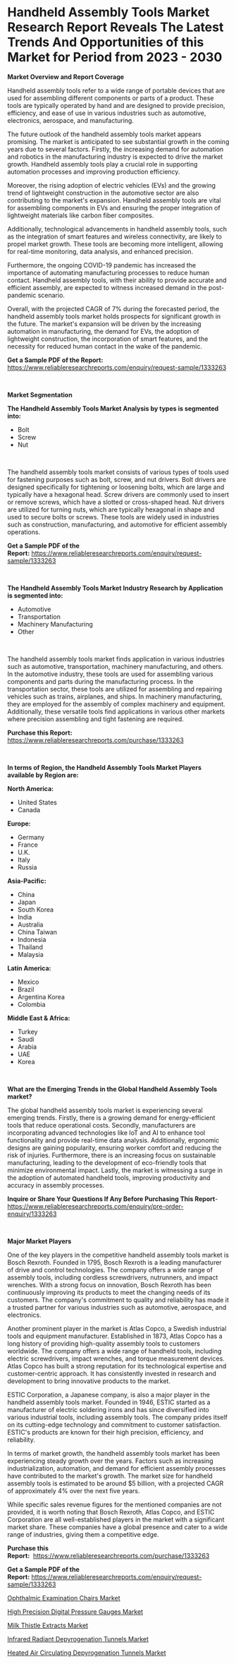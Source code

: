 <p><h1>Handheld Assembly Tools Market Research Report Reveals The Latest Trends And Opportunities of this Market for Period from 2023 - 2030</h1></p><p><strong>Market Overview and Report Coverage</strong></p>
<p><p>Handheld assembly tools refer to a wide range of portable devices that are used for assembling different components or parts of a product. These tools are typically operated by hand and are designed to provide precision, efficiency, and ease of use in various industries such as automotive, electronics, aerospace, and manufacturing.</p><p>The future outlook of the handheld assembly tools market appears promising. The market is anticipated to see substantial growth in the coming years due to several factors. Firstly, the increasing demand for automation and robotics in the manufacturing industry is expected to drive the market growth. Handheld assembly tools play a crucial role in supporting automation processes and improving production efficiency.</p><p>Moreover, the rising adoption of electric vehicles (EVs) and the growing trend of lightweight construction in the automotive sector are also contributing to the market's expansion. Handheld assembly tools are vital for assembling components in EVs and ensuring the proper integration of lightweight materials like carbon fiber composites.</p><p>Additionally, technological advancements in handheld assembly tools, such as the integration of smart features and wireless connectivity, are likely to propel market growth. These tools are becoming more intelligent, allowing for real-time monitoring, data analysis, and enhanced precision.</p><p>Furthermore, the ongoing COVID-19 pandemic has increased the importance of automating manufacturing processes to reduce human contact. Handheld assembly tools, with their ability to provide accurate and efficient assembly, are expected to witness increased demand in the post-pandemic scenario.</p><p>Overall, with the projected CAGR of 7% during the forecasted period, the handheld assembly tools market holds prospects for significant growth in the future. The market's expansion will be driven by the increasing automation in manufacturing, the demand for EVs, the adoption of lightweight construction, the incorporation of smart features, and the necessity for reduced human contact in the wake of the pandemic.</p></p>
<p><strong>Get a Sample PDF of the Report:</strong> <a href="https://www.reliableresearchreports.com/enquiry/request-sample/1333263">https://www.reliableresearchreports.com/enquiry/request-sample/1333263</a></p>
<p>&nbsp;</p>
<p><strong>Market Segmentation</strong></p>
<p><strong>The Handheld Assembly Tools Market Analysis by types is segmented into:</strong></p>
<p><ul><li>Bolt</li><li>Screw</li><li>Nut</li></ul></p>
<p>&nbsp;</p>
<p><p>The handheld assembly tools market consists of various types of tools used for fastening purposes such as bolt, screw, and nut drivers. Bolt drivers are designed specifically for tightening or loosening bolts, which are large and typically have a hexagonal head. Screw drivers are commonly used to insert or remove screws, which have a slotted or cross-shaped head. Nut drivers are utilized for turning nuts, which are typically hexagonal in shape and used to secure bolts or screws. These tools are widely used in industries such as construction, manufacturing, and automotive for efficient assembly operations.</p></p>
<p><strong>Get a Sample PDF of the Report:</strong>&nbsp;<a href="https://www.reliableresearchreports.com/enquiry/request-sample/1333263">https://www.reliableresearchreports.com/enquiry/request-sample/1333263</a></p>
<p>&nbsp;</p>
<p><strong>The Handheld Assembly Tools Market Industry Research by Application is segmented into:</strong></p>
<p><ul><li>Automotive</li><li>Transportation</li><li>Machinery Manufacturing</li><li>Other</li></ul></p>
<p>&nbsp;</p>
<p><p>The handheld assembly tools market finds application in various industries such as automotive, transportation, machinery manufacturing, and others. In the automotive industry, these tools are used for assembling various components and parts during the manufacturing process. In the transportation sector, these tools are utilized for assembling and repairing vehicles such as trains, airplanes, and ships. In machinery manufacturing, they are employed for the assembly of complex machinery and equipment. Additionally, these versatile tools find applications in various other markets where precision assembling and tight fastening are required.</p></p>
<p><strong>Purchase this Report:</strong>&nbsp; <a href="https://www.reliableresearchreports.com/purchase/1333263">https://www.reliableresearchreports.com/purchase/1333263</a></p>
<p>&nbsp;</p>
<p><strong>In terms of Region, the Handheld Assembly Tools Market Players available by Region are:</strong></p>
<p>
    <p> <strong> North America: </strong>
        <ul>
            <li>United States</li>
            <li>Canada</li>
        </ul>
        </p> 
    <p> <strong> Europe: </strong>
        <ul>
            <li>Germany</li>
            <li>France</li>
            <li>U.K.</li>
            <li>Italy</li>
            <li>Russia</li>
        </ul>
        </p> 
    <p> <strong> Asia-Pacific: </strong>
        <ul>
            <li>China</li>
            <li>Japan</li>
            <li>South Korea</li>
            <li>India</li>
            <li>Australia</li>
            <li>China Taiwan</li>
            <li>Indonesia</li>
            <li>Thailand</li>
            <li>Malaysia</li>
        </ul>
        </p> 
    <p> <strong> Latin America: </strong>
        <ul>
            <li>Mexico</li>
            <li>Brazil</li>
            <li>Argentina Korea</li>
            <li>Colombia</li>
        </ul>
        </p> 
    <p> <strong> Middle East & Africa: </strong>
        <ul>
            <li>Turkey</li>
            <li>Saudi</li>
            <li>Arabia</li>
            <li>UAE</li>
            <li>Korea</li>
        </ul>
    </p>
    </p>
<p>&nbsp;</p>
<p><strong>What are the Emerging Trends in the Global Handheld Assembly Tools market?</strong></p>
<p><p>The global handheld assembly tools market is experiencing several emerging trends. Firstly, there is a growing demand for energy-efficient tools that reduce operational costs. Secondly, manufacturers are incorporating advanced technologies like IoT and AI to enhance tool functionality and provide real-time data analysis. Additionally, ergonomic designs are gaining popularity, ensuring worker comfort and reducing the risk of injuries. Furthermore, there is an increasing focus on sustainable manufacturing, leading to the development of eco-friendly tools that minimize environmental impact. Lastly, the market is witnessing a surge in the adoption of automated handheld tools, improving productivity and accuracy in assembly processes.</p></p>
<p><strong>Inquire or Share Your Questions If Any Before Purchasing This Report</strong>- <a href="https://www.reliableresearchreports.com/enquiry/pre-order-enquiry/1333263">https://www.reliableresearchreports.com/enquiry/pre-order-enquiry/1333263</a></p>
<p>&nbsp;</p>
<p><strong>Major Market Players</strong></p>
<p><p>One of the key players in the competitive handheld assembly tools market is Bosch Rexroth. Founded in 1795, Bosch Rexroth is a leading manufacturer of drive and control technologies. The company offers a wide range of assembly tools, including cordless screwdrivers, nutrunners, and impact wrenches. With a strong focus on innovation, Bosch Rexroth has been continuously improving its products to meet the changing needs of its customers. The company's commitment to quality and reliability has made it a trusted partner for various industries such as automotive, aerospace, and electronics.</p><p>Another prominent player in the market is Atlas Copco, a Swedish industrial tools and equipment manufacturer. Established in 1873, Atlas Copco has a long history of providing high-quality assembly tools to customers worldwide. The company offers a wide range of handheld tools, including electric screwdrivers, impact wrenches, and torque measurement devices. Atlas Copco has built a strong reputation for its technological expertise and customer-centric approach. It has consistently invested in research and development to bring innovative products to the market.</p><p>ESTIC Corporation, a Japanese company, is also a major player in the handheld assembly tools market. Founded in 1946, ESTIC started as a manufacturer of electric soldering irons and has since diversified into various industrial tools, including assembly tools. The company prides itself on its cutting-edge technology and commitment to customer satisfaction. ESTIC's products are known for their high precision, efficiency, and reliability.</p><p>In terms of market growth, the handheld assembly tools market has been experiencing steady growth over the years. Factors such as increasing industrialization, automation, and demand for efficient assembly processes have contributed to the market's growth. The market size for handheld assembly tools is estimated to be around $5 billion, with a projected CAGR of approximately 4% over the next five years.</p><p>While specific sales revenue figures for the mentioned companies are not provided, it is worth noting that Bosch Rexroth, Atlas Copco, and ESTIC Corporation are all well-established players in the market with a significant market share. These companies have a global presence and cater to a wide range of industries, giving them a competitive edge.</p></p>
<p><strong>Purchase this Report:</strong>&nbsp;&nbsp;<a href="https://www.reliableresearchreports.com/purchase/1333263">https://www.reliableresearchreports.com/purchase/1333263</a></p>
<p></p>
<p><strong>Get a Sample PDF of the Report:</strong>&nbsp;<a href="https://www.reliableresearchreports.com/enquiry/request-sample/1333263">https://www.reliableresearchreports.com/enquiry/request-sample/1333263</a></p>
<p><p><a href="https://medium.com/@carolhunter1939/ophthalmic-examination-chairs-market-size-cagr-trends-2024-2030-6a7de6bdf97c">Ophthalmic Examination Chairs Market</a></p><p><a href="https://www.linkedin.com/pulse/high-precision-digital-pressure-gauges-market-research-glcqc/">High Precision Digital Pressure Gauges Market</a></p><p><a href="https://medium.com/@moribenton733320/milk-thistle-extracts-market-size-growth-forecast-2023-2030-3a6a465f46c4">Milk Thistle Extracts Market</a></p><p><a href="https://www.linkedin.com/pulse/decoding-infrared-radiant-depyrogenation-tunnels-market-hhtmc/">Infrared Radiant Depyrogenation Tunnels Market</a></p><p><a href="https://www.linkedin.com/pulse/heated-air-circulating-depyrogenation-tunnels-market-size-ngigc/">Heated Air Circulating Depyrogenation Tunnels Market</a></p></p>